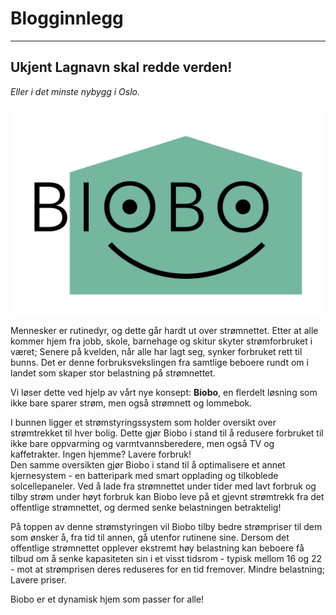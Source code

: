 # Blogginnlegg

---

## Ukjent Lagnavn skal redde verden!
_Eller i det minste nybygg i Oslo._

![Biobo](Grafikk/Biobo_logo.png)

Mennesker er rutinedyr, og dette går hardt ut over strømnettet. Etter at alle kommer hjem fra jobb, skole, barnehage og skitur skyter strømforbruket i været; Senere på kvelden, når alle har lagt seg, synker forbruket rett til bunns. Det er denne forbruksvekslingen fra samtlige beboere rundt om i landet som skaper stor belastning på strømnettet.

Vi løser dette ved hjelp av vårt nye konsept: **Biobo**, en flerdelt løsning som ikke bare sparer strøm, men også strømnett og lommebok.

I bunnen ligger et strømstyringssystem som holder oversikt over strømtrekket til hver bolig. Dette gjør Biobo i stand til å redusere forbruket til ikke bare oppvarming og varmtvannsberedere, men også TV og kaffetrakter. Ingen hjemme? Lavere forbruk!  
Den samme oversikten gjør Biobo i stand til å optimalisere et annet kjernesystem - en batteripark med smart opplading og tilkoblede solcellepaneler. Ved å lade fra strømnettet under tider med lavt forbruk og tilby strøm under høyt forbruk kan Biobo leve på et gjevnt strømtrekk fra det offentlige strømnettet, og dermed senke belastningen betraktelig!

På toppen av denne strømstyringen vil Biobo tilby bedre strømpriser til dem som ønsker å, fra tid til annen, gå utenfor rutinene sine. Dersom det offentlige strømnettet opplever ekstremt høy belastning kan beboere få tilbud om å senke kapasiteten sin i et visst tidsrom - typisk mellom 16 og 22 - mot at strømprisen deres reduseres for en tid fremover. Mindre belastning; Lavere priser.

Biobo er et dynamisk hjem som passer for alle!